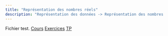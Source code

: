 ```yaml
---
title: "Représentation des nombres réels"
description: "Représentation des données -> Représentation des nombres réels"
---
```


Fichier test.
[Cours](./cours)
[Exercices](./exercices)
[TP](./tp)